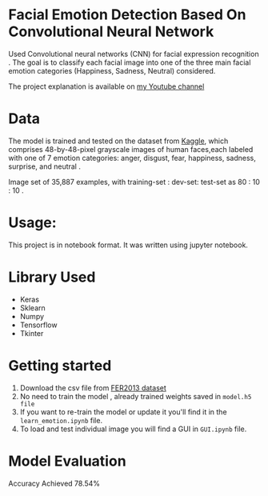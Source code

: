 # Facial Emotion Detection Based On Convolutional Neural Network
Used Convolutional neural networks (CNN) for facial expression recognition . The goal is to classify each facial image into one of the three main facial emotion categories (Happiness, Sadness, Neutral) considered.

The project explanation is available on [my Youtube channel](https://youtu.be/FYRRrsnt8ng)

# Data 
The model is trained and tested on the dataset from [Kaggle](www.kaggle.com/deadskull7/fer2013), which comprises 48-by-48-pixel grayscale images of human faces,each labeled with one of 7 emotion categories: anger, disgust, fear, happiness, sadness, surprise, and neutral . 

Image set of 35,887 examples, with training-set : dev-set: test-set as 80 : 10 : 10 .

# Usage:

This project is in notebook format. It was written using jupyter notebook.

# Library Used
* Keras
* Sklearn
* Numpy
* Tensorflow
* Tkinter

# Getting started

1. Download the csv file from [FER2013 dataset](www.kaggle.com/deadskull7/fer2013)
2. No need to train the model , already trained weights saved in ```model.h5 file```
3. If you want to re-train the model or update it you'll find it in the ```learn_emotion.ipynb``` file.
4. To load and test individual image you will find a GUI in ```GUI.ipynb``` file.

# Model Evaluation
Accuracy Achieved 78.54%
